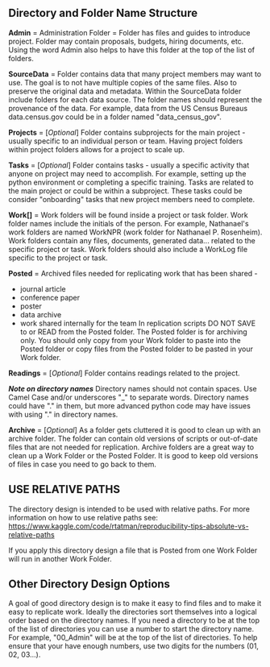 ## Directory and Folder Name Structure

**Admin**      = Administration Folder = Folder has files and guides to introduce project. Folder may contain proposals, budgets, hiring documents, etc. Using the word Admin also helps to have this folder at the top of the list of folders.

**SourceData** = Folder contains data that many project members may want to use. 
The goal is to not have multiple copies of the same files. 
Also to preserve the original data and metadata. Within the SourceData folder include folders for each data source. The folder names should represent the provenance of the data. For example, data from the US Census Bureaus data.census.gov could be in a folder named "data_census_gov". 

**Projects** = [_Optional_] Folder contains subprojects for the main project - usually specific to an individual person or team. Having project folders within project folders allows for a project to scale up.

**Tasks** = [_Optional_] Folder contains tasks - usually a specific activity that anyone on project may need to accomplish. For example, setting up the python environment or completing a specific training. Tasks are related to the main project or could be within a subproject. These tasks could be consider "onboarding" tasks that new project members need to complete.

**Work[]** = Work folders will be found inside a project or task folder. Work folder names include the initials of the person. For example, Nathanael's work folders are named WorkNPR (work folder for Nathanael P. Rosenheim). Work folders contain any files, documents, generated data... related to the specific project or task. Work folders should also include a WorkLog file specific to the project or task. 

**Posted** = Archived files needed for replicating work that has been shared - 
- journal article
- conference paper
- poster
- data archive
- work shared internally for the team
In replication scripts DO NOT SAVE to or READ from the Posted folder. The Posted folder is for archiving only. You should only copy from your Work folder to paste into the Posted folder or copy files from the Posted folder to be pasted in your Work folder.
        
**Readings** = [_Optional_] Folder contains readings related to the project.

***Note on directory names*** Directory names should not contain spaces. Use Camel Case and/or underscores "_" to separate words. Directory names could have "." in them, but more advanced python code may have issues with using "." in directory names.

**Archive** = [_Optional_] As a folder gets cluttered it is good to clean up with an archive folder. The folder can contain old versions of scripts or out-of-date files that are not needed for replication. Archive folders are a great way to clean up a Work Folder or the Posted Folder. It is good to keep old versions of files in case you need to go back to them.

## USE RELATIVE PATHS 
The directory design is intended to be used with relative paths.
For more information on how to use relative paths see: https://www.kaggle.com/code/rtatman/reproducibility-tips-absolute-vs-relative-paths

If you apply this directory design a file that is Posted from one Work Folder will run in another Work Folder. 

## Other Directory Design Options
A goal of good directory design is to make it easy to find files and to make it easy to replicate work. 
Ideally the directories sort themselves into a logical order based on the directory names. 
If you need a directory to be at the top of the list of directories you can use a number to start the directory name.
For example, "00_Admin" will be at the top of the list of directories. 
To help ensure that your have enough numbers, use two digits for the numbers (01, 02, 03...).